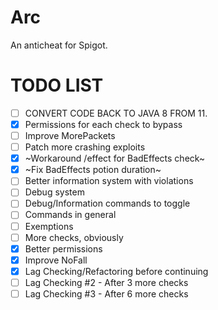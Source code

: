 # Arc
An anticheat for Spigot.

# TODO LIST

- [ ] CONVERT CODE BACK TO JAVA 8 FROM 11.
- [x] Permissions for each check to bypass
- [ ] Improve MorePackets
- [ ] Patch more crashing exploits
- [x] ~Workaround /effect for BadEffects check~
- [x] ~Fix BadEffects potion duration~
- [ ] Better information system with violations
- [ ] Debug system
- [ ] Debug/Information commands to toggle
- [ ] Commands in general
- [ ] Exemptions 
- [ ] More checks, obviously
- [x] Better permissions
- [x] Improve NoFall 
- [x] Lag Checking/Refactoring before continuing
- [ ] Lag Checking #2 - After 3 more checks
- [ ] Lag Checking #3 - After 6 more checks
